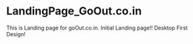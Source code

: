 # LandingPage_GoOut.co.in
This is Landing page for goOut.co.in.
Initial Landing page!! Desktop First Design!
